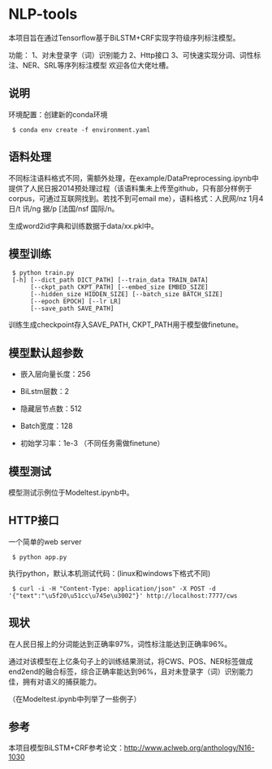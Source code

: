 NLP-tools
==
本项目旨在通过Tensorflow基于BiLSTM+CRF实现字符级序列标注模型。

功能：
1、对未登录字（词）识别能力
2、Http接口
3、可快速实现分词、词性标注、NER、SRL等序列标注模型
欢迎各位大佬吐槽。

说明
--

环境配置：创建新的conda环境

     $ conda env create -f environment.yaml

语料处理
--

不同标注语料格式不同，需额外处理，在example/DataPreprocessing.ipynb中提供了人民日报2014预处理过程（该语料集未上传至github，只有部分样例于corpus，可通过互联网找到。若找不到可email me），语料格式：人民网/nz 1月4日/t 讯/ng 据/p [法国/nsf 国际/n。

生成word2id字典和训练数据于data/xx.pkl中。

模型训练
--

     $ python train.py 
     [-h] [--dict_path DICT_PATH] [--train_data TRAIN_DATA]
          [--ckpt_path CKPT_PATH] [--embed_size EMBED_SIZE]
          [--hidden_size HIDDEN_SIZE] [--batch_size BATCH_SIZE] 
          [--epoch EPOCH] [--lr LR]
          [--save_path SAVE_PATH]

训练生成checkpoint存入SAVE_PATH, CKPT_PATH用于模型做finetune。


模型默认超参数
--

* 嵌入层向量长度：256

* BiLstm层数：2

* 隐藏层节点数：512

* Batch宽度：128

* 初始学习率：1e-3 （不同任务需做finetune）
    
模型测试
--

模型测试示例位于Modeltest.ipynb中。

HTTP接口
--

一个简单的web server

     $ python app.py

执行python，默认本机测试代码：(linux和windows下格式不同)

     $ curl -i -H "Content-Type: application/json" -X POST -d '{"text":"\u5f20\u51cc\u745e\u3002"}' http://localhost:7777/cws

现状
--

在人民日报上的分词能达到正确率97%，词性标注能达到正确率96%。

通过对该模型在上亿条句子上的训练结果测试，将CWS、POS、NER标签做成end2end的融合标签，综合正确率能达到96%，且对未登录字（词）识别能力佳，拥有对语义的捕获能力。

（在Modeltest.ipynb中列举了一些例子）

参考
--

本项目模型BiLSTM+CRF参考论文：http://www.aclweb.org/anthology/N16-1030
